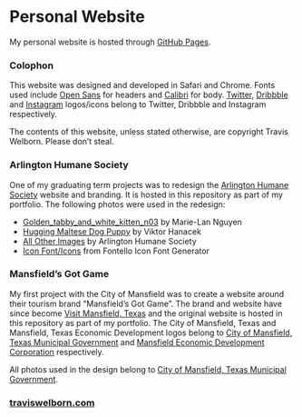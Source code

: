 Personal Website
==========

My personal website is hosted through <a href="https://pages.github.com" title="GitHub Pages">GitHub Pages</a>.

### Colophon

This website was designed and developed in Safari and Chrome. Fonts used include <a href="https://fonts.google.com/specimen/Open+Sans" title="Open Sans">Open Sans</a> for headers and <a href="https://en.wikipedia.org/wiki/Calibri" title="Calibri">Calibri</a> for body. <a href="https://about.twitter.com/press/brand-assets" title="Twitter">Twitter</a>, <a href="https://dribbble.com/branding" title="Dribbble">Dribbble</a> and <a href="https://en.instagram-brand.com/assets" title="Instagram">Instagram</a> logos/icons belong to Twitter, Dribbble and Instagram respectively.

The contents of this website, unless stated otherwise, are copyright Travis Welborn. Please don&rsquo;t steal.

### Arlington Humane Society

One of my graduating term projects was to redesign the <a href="http://arlingtonhumanesociety.org" title="Arlington Humane Society">Arlington Humane Society</a> website and branding. It is hosted in this repository as part of my portfolio. The following photos were used in the redesign:

<ul>
<li><a href="http://commons.wikimedia.org/wiki/File:Golden_tabby_and_white_kitten_n03.jpg" title="Golden_tabby_and_white_kitten_n03">Golden_tabby_and_white_kitten_n03</a> by Marie-Lan Nguyen</li>
<li><a href="http://picjumbo.com/hugging-maltese-dog-puppy/" title="Hugging Maltese Dog Puppy">Hugging Maltese Dog Puppy</a> by Viktor Hanacek</li>
<li><a href="http://arlingtonhumanesociety.org" title="Arlington Humane Society">All Other Images</a> by Arlington Humane Society</li>
<li><a href="http://fontello.com" title="Fontello Icon Font Generator">Icon Font&#47;Icons</a> from Fontello Icon Font Generator</li>
</ul>

### Mansfield&rsquo;s Got Game

My first project with the City of Mansfield was to create a website around their tourism brand &ldquo;Mansfield&rsquo;s Got Game&rdquo;. The brand and website have since become <a href="https://www.visitmansfieldtexas.com" title="Visit Mansfield, Texas">Visit Mansfield, Texas</a> and the original website is hosted in this repository as part of my portfolio. The City of Mansfield, Texas and Mansfield, Texas Economic Development logos belong to <a href="https://www.mansfieldtexas.gov" title="City of Mansfield, Texas Municipal Government">City of Mansfield, Texas Municipal Government</a> and <a href="https://www.mansfield-texas.com" title="Mansfield Economic Development Corporation">Mansfield Economic Development Corporation</a> respectively.

All photos used in the design belong to <a href="https://www.mansfieldtexas.gov" title="City of Mansfield, Texas Municipal Government">City of Mansfield, Texas Municipal Government</a>.

### <a href="http://traviswelborn.com" title="Personal Site">traviswelborn.com</a>
